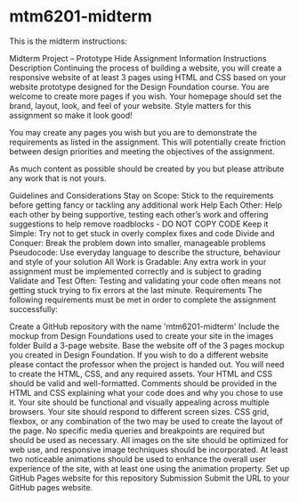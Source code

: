 # mtm6201-midterm

This is the midterm instructions:

Midterm Project – Prototype
Hide Assignment Information
Instructions
Description
Continuing the process of building a website, you will create a responsive website of at least 3 pages using HTML and CSS based on your website prototype designed for the Design Foundation course. You are welcome to create more pages if you wish. Your homepage should set the brand, layout, look, and feel of your website. Style matters for this assignment so make it look good!

You may create any pages you wish but you are to demonstrate the requirements as listed in the assignment. This will potentially create friction between design priorities and meeting the objectives of the assignment.

As much content as possible should be created by you but please attribute any work that is not yours.

Guidelines and Considerations
Stay on Scope: Stick to the requirements before getting fancy or tackling any additional work
Help Each Other: Help each other by being supportive, testing each other’s work and offering suggestions to help remove roadblocks - DO NOT COPY CODE
Keep it Simple: Try not to get stuck in overly complex fixes and code
Divide and Conquer: Break the problem down into smaller, manageable problems
Pseudocode: Use everyday language to describe the structure, behaviour and style of your solution
All Work is Gradable: Any extra work in your assignment must be implemented correctly and is subject to grading
Validate and Test Often: Testing and validating your code often means not getting stuck trying to fix errors at the last minute.
Requirements
The following requirements must be met in order to complete the assignment successfully:

Create a GitHub repository with the name 'mtm6201-midterm' 
Include the mockup from Design Foundations used to create your site in the images folder
Build a 3-page website. Base the website off of the 3 pages mockup you created in Design Foundation. If you wish to do a different website please contact the professor when the project is handed out.
You will need to create the HTML, CSS, and any required assets.
Your HTML and CSS should be valid and well-formatted.
Comments should be provided in the HTML and CSS explaining what your code does and why you chose to use it.
Your site should be functional and visually appealing across multiple browsers.
Your site should respond to different screen sizes. CSS grid, flexbox, or any combination of the two may be used to create the layout of the page.
No specific media queries and breakpoints are required but should be used as necessary.
All images on the site should be optimized for web use, and responsive image techniques should be incorporated.
At least two noticeable animations should be used to enhance the overall user experience of the site, with at least one using the animation property.
Set up GitHub Pages website for this repository
Submission
Submit the URL to your GitHub pages website.